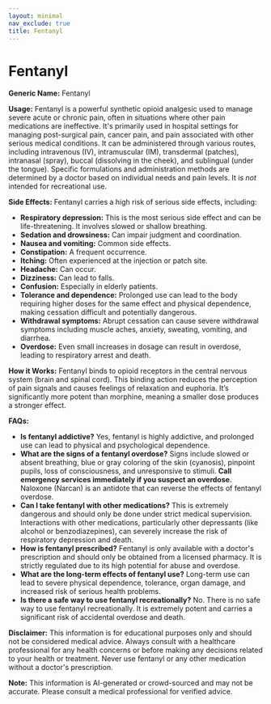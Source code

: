```yaml
---
layout: minimal
nav_exclude: true
title: Fentanyl
---
```


# Fentanyl

**Generic Name:** Fentanyl

**Usage:** Fentanyl is a powerful synthetic opioid analgesic used to manage severe acute or chronic pain, often in situations where other pain medications are ineffective.  It's primarily used in hospital settings for managing post-surgical pain, cancer pain, and pain associated with other serious medical conditions.  It can be administered through various routes, including intravenous (IV), intramuscular (IM), transdermal (patches), intranasal (spray), buccal (dissolving in the cheek), and sublingual (under the tongue).  Specific formulations and administration methods are determined by a doctor based on individual needs and pain levels.  It is *not* intended for recreational use.

**Side Effects:**  Fentanyl carries a high risk of serious side effects, including:

* **Respiratory depression:** This is the most serious side effect and can be life-threatening. It involves slowed or shallow breathing.
* **Sedation and drowsiness:**  Can impair judgment and coordination.
* **Nausea and vomiting:** Common side effects.
* **Constipation:**  A frequent occurrence.
* **Itching:** Often experienced at the injection or patch site.
* **Headache:** Can occur.
* **Dizziness:** Can lead to falls.
* **Confusion:** Especially in elderly patients.
* **Tolerance and dependence:**  Prolonged use can lead to the body requiring higher doses for the same effect and physical dependence, making cessation difficult and potentially dangerous.
* **Withdrawal symptoms:**  Abrupt cessation can cause severe withdrawal symptoms including muscle aches, anxiety, sweating, vomiting, and diarrhea.
* **Overdose:**  Even small increases in dosage can result in overdose, leading to respiratory arrest and death.


**How it Works:** Fentanyl binds to opioid receptors in the central nervous system (brain and spinal cord).  This binding action reduces the perception of pain signals and causes feelings of relaxation and euphoria.  It’s significantly more potent than morphine, meaning a smaller dose produces a stronger effect.

**FAQs:**

* **Is fentanyl addictive?** Yes, fentanyl is highly addictive, and prolonged use can lead to physical and psychological dependence.
* **What are the signs of a fentanyl overdose?**  Signs include slowed or absent breathing, blue or gray coloring of the skin (cyanosis), pinpoint pupils, loss of consciousness, and unresponsive to stimuli.  **Call emergency services immediately if you suspect an overdose.** Naloxone (Narcan) is an antidote that can reverse the effects of fentanyl overdose.
* **Can I take fentanyl with other medications?**  This is extremely dangerous and should only be done under strict medical supervision.  Interactions with other medications, particularly other depressants (like alcohol or benzodiazepines), can severely increase the risk of respiratory depression and death.
* **How is fentanyl prescribed?** Fentanyl is only available with a doctor's prescription and should only be obtained from a licensed pharmacy.  It is strictly regulated due to its high potential for abuse and overdose.
* **What are the long-term effects of fentanyl use?** Long-term use can lead to severe physical dependence, tolerance, organ damage, and increased risk of serious health problems.
* **Is there a safe way to use fentanyl recreationally?** No.  There is no safe way to use fentanyl recreationally.  It is extremely potent and carries a significant risk of accidental overdose and death.


**Disclaimer:** This information is for educational purposes only and should not be considered medical advice.  Always consult with a healthcare professional for any health concerns or before making any decisions related to your health or treatment.  Never use fentanyl or any other medication without a doctor's prescription.


**Note:** This information is AI-generated or crowd-sourced and may not be accurate. Please consult a medical professional for verified advice.